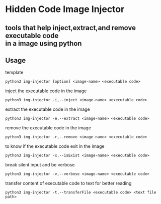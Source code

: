 # Hidden Code Image Injector <br>

## tools that help inject,extract,and remove executable code </br> in a image using python </br> 

## Usage </br>

template </br>

```python3 img-injector [option] <image-name> <executable code>```

inject the executable code in the image </br>

``` python3 img-injector -i,--inject <image-name> <executable code> ```

extract the executable code in the image </br>

``` python3 img-injector -e,--extract <image-name> <executable code> ```

remove the executable code in the image </br>

``` python3 img-injector -r,--remove <image-name> <executable code> ```

to know if the executable code exit in the image </br>

``` python3 img-injector -x,--isExist <image-name> <executable code> ```

break silent input and be verbose </br>

``` python3 img-injector -v,--verbose <image-name> <executable code> ```

transfer content of executable code to text for better reading </br>

``` python3 img-injector -t,--transferFile <executable code> <text file path> ```

